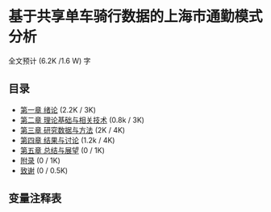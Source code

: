 # 基于共享单车骑行数据的上海市通勤模式分析
全文预计 (6.2K /1.6 W) 字

## 目录

- [第一章 绪论](./chapters/c1.md) (2.2K / 3K)
- [第二章 理论基础与相关技术](./chapters/c2.md) (0.8k / 3K)
- [第三章 研究数据与方法](./chapters//c3.md) (2K / 4K)
- [第四章 结果与讨论](./chapters/c4.md) (1.2k / 4K)
- [第五章 总结与展望](./chapters/c5.md) (0 / 1K)
- [附录](./chapters/c6.md) (0 / 1K)
- [致谢](./chapters/c7.md) (0 / 0.5K)
 
## 变量注释表